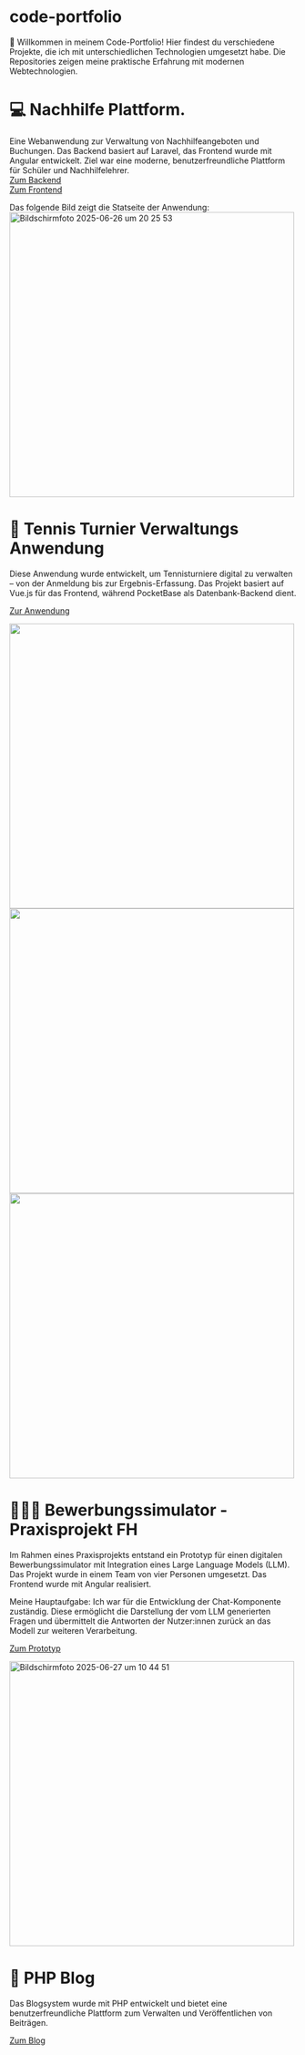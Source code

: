 # code-portfolio

👋 Willkommen in meinem Code-Portfolio!
Hier findest du verschiedene Projekte, die ich mit unterschiedlichen Technologien umgesetzt habe. Die Repositories zeigen meine praktische Erfahrung mit modernen Webtechnologien.

# 💻 Nachhilfe Plattform.
Eine Webanwendung zur Verwaltung von Nachhilfeangeboten und Buchungen. Das Backend basiert auf Laravel, das Frontend wurde mit Angular entwickelt. Ziel war eine moderne, benutzerfreundliche Plattform für Schüler und Nachhilfelehrer.  
[Zum Backend](https://github.com/kloihoferL/code-portfolio/tree/main/nachhilfeService)  
[Zum Frontend](https://github.com/kloihoferL/code-portfolio/tree/main/angular_nachhilfe_plattform/nachhilfeService)

Das folgende Bild zeigt die Statseite der Anwendung:  
<img width="500" alt="Bildschirmfoto 2025-06-26 um 20 25 53" src="https://github.com/user-attachments/assets/55236180-6f68-4eca-8a4a-18b190b2c931" />

# 🎾 Tennis Turnier Verwaltungs Anwendung
Diese Anwendung wurde entwickelt, um Tennisturniere digital zu verwalten – von der Anmeldung bis zur Ergebnis-Erfassung. Das Projekt basiert auf Vue.js für das Frontend, während PocketBase als Datenbank-Backend dient.

[Zur Anwendung](https://github.com/kloihoferL/code-portfolio/tree/main/Vue_Tennisturniererfassung)

<img src="https://github.com/user-attachments/assets/cf5e0c87-15cc-4cdb-a61b-d891f3aeaa75" width="500" />  

<img src="https://github.com/user-attachments/assets/bdc8082e-d35f-4f86-b927-a6e4eb0d402f" width="500" />  

<img src="https://github.com/user-attachments/assets/cf957ebd-d1cf-4d54-a301-c542b8df87a8" width="500" />  

# 👩🏼‍💻 Bewerbungssimulator - Praxisprojekt FH
Im Rahmen eines Praxisprojekts entstand ein Prototyp für einen digitalen Bewerbungssimulator mit Integration eines Large Language Models (LLM).  
Das Projekt wurde in einem Team von vier Personen umgesetzt.
Das Frontend wurde mit Angular realisiert.

Meine Hauptaufgabe:
Ich war für die Entwicklung der Chat-Komponente zuständig. Diese ermöglicht die Darstellung der vom LLM generierten Fragen und übermittelt die Antworten der Nutzer:innen zurück an das Modell zur weiteren Verarbeitung.

[Zum Prototyp](https://github.com/kloihoferL/code-portfolio/tree/main/bewerbungssimulator)

<img width="500" alt="Bildschirmfoto 2025-06-27 um 10 44 51" src="https://github.com/user-attachments/assets/3e7a9243-ca59-48df-98aa-20fbfad9dc8b" />


# 📝 PHP Blog
Das Blogsystem wurde mit PHP entwickelt und bietet eine benutzerfreundliche Plattform zum Verwalten und Veröffentlichen von Beiträgen.

[Zum Blog](https://github.com/kloihoferL/code-portfolio/tree/main/PHP_Blog)






